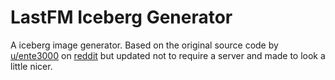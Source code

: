 # LastFM Iceberg Generator

A iceberg image generator. Based on the original source code by [u/ente3000](https://www.reddit.com/r/lastfm/comments/knpsdm/while_waiting_for_2020s_lastyear_i_made_an/) on [reddit](https://www.reddit.com/r/lastfm/comments/knpsdm/while_waiting_for_2020s_lastyear_i_made_an/) but updated not to require a server and made to look a little nicer.
